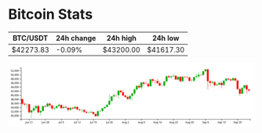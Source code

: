 # Bitcoin Stats

BTC/USDT|24h change|24h high|24h low|
|---|---|---|---|
|$42273.83|-0.09%|$43200.00|$41617.30|

<img src="./chart.svg">
